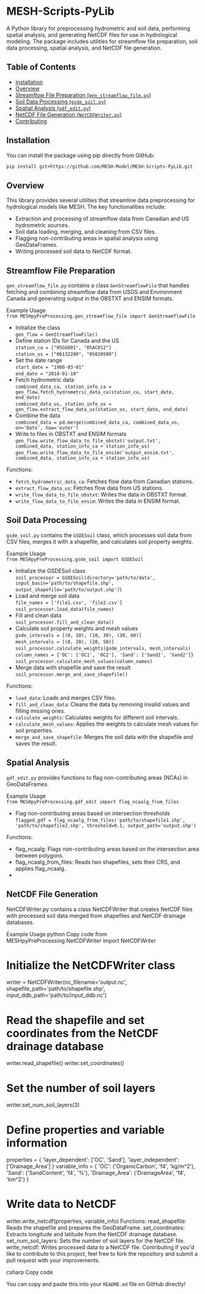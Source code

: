 # MESH-Scripts-PyLib

A Python library for preprocessing hydrometric and soil data, performing spatial analysis, and generating NetCDF files for use in hydrological modeling. The package includes utilities for streamflow file preparation, soil data processing, spatial analysis, and NetCDF file generation.

## Table of Contents

- [Installation](#installation)
- [Overview](#overview)
- [Streamflow File Preparation (`gen_streamflow_file.py`)](#streamflow-file-preparation)
- [Soil Data Processing (`gsde_soil.py`)](#soil-data-processing)
- [Spatial Analysis (`gdf_edit.py`)](#spatial-analysis)
- [NetCDF File Generation (`NetCDFWriter.py`)](#netcdf-file-generation)
- [Contributing](#contributing)

## Installation

You can install the package using pip directly from GitHub:

```bash
pip install git+https://github.com/MESH-Model/MESH-Scripts-PyLib.git
```

## Overview

This library provides several utilities that streamline data preprocessing for hydrological models like MESH. The key functionalities include:

- Extraction and processing of streamflow data from Canadian and US hydrometric sources.
- Soil data loading, merging, and cleaning from CSV files.
- Flagging non-contributing areas in spatial analysis using GeoDataFrames.
- Writing processed soil data to NetCDF format.

## Streamflow File Preparation

`gen_streamflow_file.py` contains a class `GenStreamflowFile` that handles fetching and combining streamflow data from USGS and Environment Canada and generating output in the OBSTXT and ENSIM formats.

Example Usage\
`from MESHpyPreProcessing.gen_streamflow_file import GenStreamflowFile`
- Initialize the class\
`gen_flow = GenStreamflowFile()`
- Define station IDs for Canada and the US\
`station_ca = ["05GG001", "05AC012"]`\
`station_us = ["06132200", "05020500"]`
- Set the date range\
`start_date = "1980-03-01"`\
`end_date = "2018-01-10"`
- Fetch hydrometric data\
`combined_data_ca, station_info_ca = gen_flow.fetch_hydrometric_data_ca(station_ca, start_date, end_date)`\
`combined_data_us, station_info_us = gen_flow.extract_flow_data_us(station_us, start_date, end_date)`
- Combine the data\
`combined_data = pd.merge(combined_data_ca, combined_data_us, on='Date', how='outer')`
- Write to files in OBSTXT and ENSIM formats\
`gen_flow.write_flow_data_to_file_obstxt('output.txt', combined_data, station_info_ca + station_info_us)`\
`gen_flow.write_flow_data_to_file_ensim('output_ensim.txt', combined_data, station_info_ca + station_info_us)`

Functions:
- `fetch_hydrometric_data_ca`: Fetches flow data from Canadian stations.
- `extract_flow_data_us`: Fetches flow data from US stations.
- `write_flow_data_to_file_obstxt`: Writes the data in OBSTXT format.
- `write_flow_data_to_file_ensim`: Writes the data in ENSIM format.

## Soil Data Processing

`gsde_soil.py` contains the `GSDESoil` class, which processes soil data from CSV files, merges it with a shapefile, and calculates soil property weights.

Example Usage\
`from MESHpyPreProcessing.gsde_soil import GSDESoil`
- Initialize the GSDESoil class\
`soil_processor = GSDESoil(directory='path/to/data', input_basin='path/to/shapefile.shp', output_shapefile='path/to/output.shp')`\
- Load and merge soil data\
`file_names = ['file1.csv', 'file2.csv']`\
`soil_processor.load_data(file_names)`
- Fill and clean data\
`soil_processor.fill_and_clean_data()`
- Calculate soil property weights and mesh values\
`gsde_intervals = [(0, 10), (10, 30), (30, 60)]`\
`mesh_intervals = [(0, 20), (20, 50)]`\
`soil_processor.calculate_weights(gsde_intervals, mesh_intervals)`\
`column_names = {'OC': ['OC1', 'OC2'], 'Sand': ['Sand1', 'Sand2']}`\
`soil_processor.calculate_mesh_values(column_names)`
- Merge data with shapefile and save the result\
`soil_processor.merge_and_save_shapefile()`

Functions:
- `load_data`: Loads and merges CSV files.
- `fill_and_clean_data`: Cleans the data by removing invalid values and filling missing ones.
- `calculate_weights`: Calculates weights for different soil intervals.
- `calculate_mesh_values`: Applies the weights to calculate mesh values for soil properties.
- `merge_and_save_shapefile`: Merges the soil data with the shapefile and saves the result.

## Spatial Analysis

`gdf_edit.py` provides functions to flag non-contributing areas (NCAs) in GeoDataFrames.

Example Usage\
`from MESHpyPreProcessing.gdf_edit import flag_ncaalg_from_files`

- Flag non-contributing areas based on intersection thresholds\
`flagged_gdf = flag_ncaalg_from_files('path/to/shapefile1.shp', 'path/to/shapefile2.shp', threshold=0.1, output_path='output.shp')`

Functions:
- flag_ncaalg: Flags non-contributing areas based on the intersection area between polygons.
- flag_ncaalg_from_files: Reads two shapefiles, sets their CRS, and applies flag_ncaalg.
- 
## NetCDF File Generation

NetCDFWriter.py contains a class NetCDFWriter that creates NetCDF files with processed soil data merged from shapefiles and NetCDF drainage databases.

Example Usage
python
Copy code
from MESHpyPreProcessing.NetCDFWriter import NetCDFWriter

# Initialize the NetCDFWriter class
writer = NetCDFWriter(nc_filename='output.nc', shapefile_path='path/to/shapefile.shp', input_ddb_path='path/to/input_ddb.nc')

# Read the shapefile and set coordinates from the NetCDF drainage database
writer.read_shapefile()
writer.set_coordinates()

# Set the number of soil layers
writer.set_num_soil_layers(3)

# Define properties and variable information
properties = {
    'layer_dependent': ['OC', 'Sand'],
    'layer_independent': ['Drainage_Area']
}
variable_info = {
    'OC': ('OrganicCarbon', 'f4', 'kg/m^2'),
    'Sand': ('SandContent', 'f4', '%'),
    'Drainage_Area': ('DrainageArea', 'f4', 'km^2')
}

# Write data to NetCDF
writer.write_netcdf(properties, variable_info)
Functions:
read_shapefile: Reads the shapefile and prepares the GeoDataFrame.
set_coordinates: Extracts longitude and latitude from the NetCDF drainage database.
set_num_soil_layers: Sets the number of soil layers for the NetCDF file.
write_netcdf: Writes processed data to a NetCDF file.
Contributing
If you'd like to contribute to this project, feel free to fork the repository and submit a pull request with your improvements.

csharp
Copy code

You can copy and paste this into your `README.md` file on GitHub directly!

